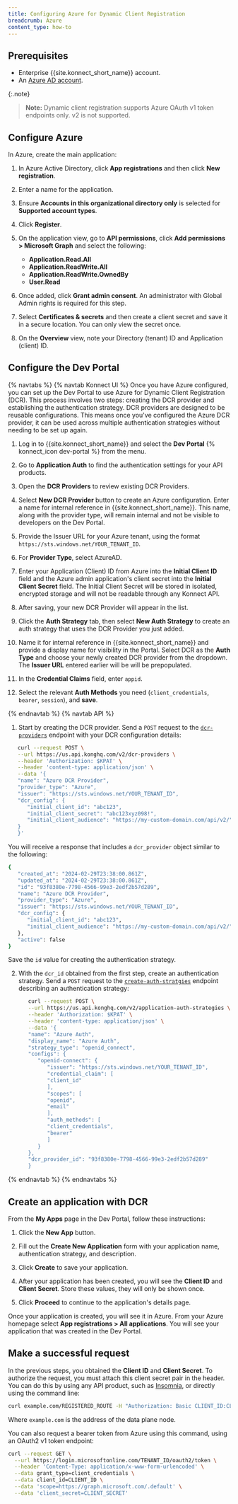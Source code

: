 ```yaml
---
title: Configuring Azure for Dynamic Client Registration
breadcrumb: Azure
content_type: how-to
---
```



## Prerequisites

* Enterprise {{site.konnect_short_name}} account.
* An [Azure AD account](https://portal.azure.com).

{:.note}
> **Note:** Dynamic client registration supports Azure OAuth v1 token endpoints only.
> v2 is not supported.

## Configure Azure

In Azure, create the main application:

1. In Azure Active Directory, click **App registrations** and then click **New registration**.

2. Enter a name for the application.
3. Ensure **Accounts in this organizational directory only** is selected for **Supported account types**.

4. Click **Register**.

4. On the application view, go to **API permissions**, click **Add permissions > Microsoft Graph** and select the following:
   * **Application.Read.All**
   * **Application.ReadWrite.All**
   * **Application.ReadWrite.OwnedBy**
   * **User.Read**

5. Once added, click **Grant admin consent**. An administrator with Global Admin rights is required for this step.

6. Select **Certificates & secrets** and then create a client secret and save it in a secure location. You can only view the secret once.

7. On the **Overview** view, note your Directory (tenant) ID and Application (client) ID.

## Configure the Dev Portal
{% navtabs %}
{% navtab Konnect UI %}
Once you have Azure configured, you can set up the Dev Portal to use Azure for Dynamic Client Registration (DCR). This process involves two steps: creating the DCR provider and establishing the authentication strategy. DCR providers are designed to be reusable configurations. This means once you've configured the Azure DCR provider, it can be used across multiple authentication strategies without needing to be set up again.

1. Log in to {{site.konnect_short_name}} and select the **Dev Portal** {% konnect_icon dev-portal %} from the menu.

2. Go to **Application Auth** to find the authentication settings for your API products.

3. Open the **DCR Providers** to review existing DCR Providers.

4. Select **New DCR Provider** button to create an Azure configuration. Enter a name for internal reference in {{site.konnect_short_name}}. This name, along with the provider type, will remain internal and not be visible to developers on the Dev Portal.

5. Provide the Issuer URL for your Azure tenant, using the format  `https://sts.windows.net/YOUR_TENANT_ID`.

6. For **Provider Type**, select AzureAD.

7. Enter your Application (Client) ID from Azure into the **Initial Client ID** field and the Azure admin application's client secret into the **Initial Client Secret** field. The Initial Client Secret will be stored in isolated, encrypted storage and will not be readable through any Konnect API.

8. After saving, your new DCR Provider will appear in the list.

9. Click the **Auth Strategy** tab, then select **New Auth Strategy** to create an auth strategy that uses the DCR Provider you just added.

10. Name it for internal reference in {{site.konnect_short_name}} and provide a display name for visibility in the Portal. Select DCR as the **Auth Type** and choose your newly created DCR provider from the dropdown. The  **Issuer URL** entered earlier will be will be prepopulated.

11. In the **Credential Claims** field, enter `appid`.

12. Select the relevant **Auth Methods** you need (`client_credentials`, `bearer`, `session`), and **save**. 

{% endnavtab %}
{% navtab API %}

1. Start by creating the DCR provider. Send a `POST` request to the [`dcr-providers`](/konnect/api/application-auth-strategies/latest/#/DCR%20Providers/create-dcr-provider) endpoint with your DCR configuration details:
```sh
   curl --request POST \
   --url https://us.api.konghq.com/v2/dcr-providers \
   --header 'Authorization: $KPAT' \
   --header 'content-type: application/json' \
   --data '{
   "name": "Azure DCR Provider",
   "provider_type": "Azure",
   "issuer": "https://sts.windows.net/YOUR_TENANT_ID",
   "dcr_config": {
      "initial_client_id": "abc123",
      "initial_client_secret": "abc123xyz098!",
      "initial_client_audience": "https://my-custom-domain.com/api/v2/"
   }
   }'
```
You will receive a response that includes a `dcr_provider` object similar to the following:

   ```sh
   {
      "created_at": "2024-02-29T23:38:00.861Z",
      "updated_at": "2024-02-29T23:38:00.861Z",
      "id": "93f8380e-7798-4566-99e3-2edf2b57d289",
      "name": "Azure DCR Provider",
      "provider_type": "Azure",
      "issuer": "https://sts.windows.net/YOUR_TENANT_ID",
      "dcr_config": {
         "initial_client_id": "abc123",
         "initial_client_audience": "https://my-custom-domain.com/api/v2/"
      },
      "active": false
   }

   ```
Save the `id` value for creating the authentication strategy.

2. With the `dcr_id` obtained from the first step, create an authentication strategy. Send a `POST` request to the [`create-auth-stratgies`](/konnect/api/application-auth-strategies/latest/#/App%20Auth%20Strategies/create-app-auth-strategy) endpoint describing an authentication strategy: 

   ```sh
      curl --request POST \
      --url https://us.api.konghq.com/v2/application-auth-strategies \
      --header 'Authorization: $KPAT' \
      --header 'content-type: application/json' \
      --data '{
      "name": "Azure Auth",
      "display_name": "Azure Auth",
      "strategy_type": "openid_connect",
      "configs": {
         "openid-connect": {
            "issuer": "https://sts.windows.net/YOUR_TENANT_ID",
            "credential_claim": [
            "client_id"
            ],
            "scopes": [
            "openid",
            "email"
            ],
            "auth_methods": [
            "client_credentials",
            "bearer"
            ]
         }
      },
      "dcr_provider_id": "93f8380e-7798-4566-99e3-2edf2b57d289"
      }
   ```
{% endnavtab %}
{% endnavtabs %}

## Create an application with DCR

<!-- vale off -->
From the **My Apps** page in the Dev Portal, follow these instructions:
<!-- vale on -->

1. Click the **New App** button.

2. Fill out the **Create New Application** form with your application name, authentication strategy, and description.

3. Click **Create** to save your application.

4. After your application has been created, you will see the **Client ID** and **Client Secret**. 
   Store these values, they will only be shown once.
   
5. Click **Proceed** to continue to the application's details page.

Once your application is created, you will see it in Azure. From your Azure homepage select **App registrations > All applications**. You will see your application that was created in the Dev Portal.

## Make a successful request

In the previous steps, you obtained the **Client ID** and **Client Secret**. To authorize the request, you must attach this client secret pair in the header. You can do this by using any API product, such as [Insomnia](https://insomnia.rest/), or directly using the command line:

```sh
curl example.com/REGISTERED_ROUTE -H "Authorization: Basic CLIENT_ID:CLIENT_SECRET"
```

Where `example.com` is the address of the data plane node.

You can also request a bearer token from Azure using this command, 
using an OAuth2 v1 token endpoint:

```sh
curl --request GET \
  --url https://login.microsoftonline.com/TENANT_ID/oauth2/token \
  --header 'Content-Type: application/x-www-form-urlencoded' \
  --data grant_type=client_credentials \
  --data client_id=CLIENT_ID \
  --data 'scope=https://graph.microsoft.com/.default' \
  --data 'client_secret=CLIENT_SECRET'
```
